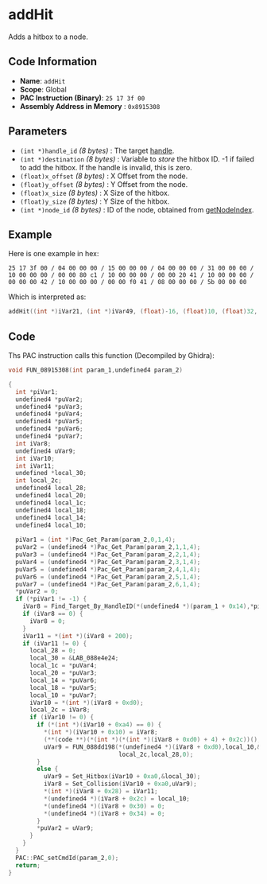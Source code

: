 # addHit

Adds a hitbox to a node.

## Code Information

- **Name**: `addHit`
- **Scope**: Global
- **PAC Instruction (Binary)**: `25 17 3f 00`
- **Assembly Address in Memory** : `0x8915308`

## Parameters

- `(int *)handle_id` *(8 bytes)* : The target [handle](./guide/how-to-get-a-handle.md).
- `(int *)destination` *(8 bytes)* : Variable to *store* the hitbox ID. -1 if failed to add the hitbox. If the handle is invalid, this is zero.
- `(float)x_offset` *(8 bytes)* : X Offset from the node.
- `(float)y_offset` *(8 bytes)* : Y Offset from the node.
- `(float)x_size` *(8 bytes)* : X Size of the hitbox.
- `(float)y_size` *(8 bytes)* : Y Size of the hitbox.
- `(int *)node_id` *(8 bytes)* : ID of the node, obtained from [getNodeIndex](./getnodeindex.md).

## Example

Here is one example in hex:

```25 17 3f 00 / 04 00 00 00 / 15 00 00 00 / 04 00 00 00 / 31 00 00 00 / 10 00 00 00 / 00 00 80 c1 / 10 00 00 00 / 00 00 20 41 / 10 00 00 00 / 00 00 00 42 / 10 00 00 00 / 00 00 f0 41 / 08 00 00 00 / 5b 00 00 00```

Which is interpreted as:

```c
addHit((int *)iVar21, (int *)iVar49, (float)-16, (float)10, (float)32, (float)30, ((global)int *)giVar91)
```

## Code

Ths PAC instruction calls this function (Decompiled by Ghidra):

```c
void FUN_08915308(int param_1,undefined4 param_2)

{
  int *piVar1;
  undefined4 *puVar2;
  undefined4 *puVar3;
  undefined4 *puVar4;
  undefined4 *puVar5;
  undefined4 *puVar6;
  undefined4 *puVar7;
  int iVar8;
  undefined4 uVar9;
  int iVar10;
  int iVar11;
  undefined *local_30;
  int local_2c;
  undefined4 local_28;
  undefined4 local_20;
  undefined4 local_1c;
  undefined4 local_18;
  undefined4 local_14;
  undefined4 local_10;
  
  piVar1 = (int *)Pac_Get_Param(param_2,0,1,4);
  puVar2 = (undefined4 *)Pac_Get_Param(param_2,1,1,4);
  puVar3 = (undefined4 *)Pac_Get_Param(param_2,2,1,4);
  puVar4 = (undefined4 *)Pac_Get_Param(param_2,3,1,4);
  puVar5 = (undefined4 *)Pac_Get_Param(param_2,4,1,4);
  puVar6 = (undefined4 *)Pac_Get_Param(param_2,5,1,4);
  puVar7 = (undefined4 *)Pac_Get_Param(param_2,6,1,4);
  *puVar2 = 0;
  if (*piVar1 != -1) {
    iVar8 = Find_Target_By_HandleID(*(undefined4 *)(param_1 + 0x14),*piVar1,1);
    if (iVar8 == 0) {
      iVar8 = 0;
    }
    iVar11 = *(int *)(iVar8 + 200);
    if (iVar11 != 0) {
      local_28 = 0;
      local_30 = &LAB_088e4e24;
      local_1c = *puVar4;
      local_20 = *puVar3;
      local_14 = *puVar6;
      local_18 = *puVar5;
      local_10 = *puVar7;
      iVar10 = *(int *)(iVar8 + 0xd0);
      local_2c = iVar8;
      if (iVar10 != 0) {
        if (*(int *)(iVar10 + 0xa4) == 0) {
          *(int *)(iVar10 + 0x10) = iVar8;
          (**(code **)(*(int *)(*(int *)(iVar8 + 0xd0) + 4) + 0x2c))();
          uVar9 = FUN_088dd198(*(undefined4 *)(iVar8 + 0xd0),local_10,&local_18,&local_20,local_30,
                               local_2c,local_28,0);
        }
        else {
          uVar9 = Set_Hitbox(iVar10 + 0xa0,&local_30);
          iVar8 = Set_Collision(iVar10 + 0xa0,uVar9);
          *(int *)(iVar8 + 0x28) = iVar11;
          *(undefined4 *)(iVar8 + 0x2c) = local_10;
          *(undefined4 *)(iVar8 + 0x30) = 0;
          *(undefined4 *)(iVar8 + 0x34) = 0;
        }
        *puVar2 = uVar9;
      }
    }
  }
  PAC::PAC_setCmdId(param_2,0);
  return;
}
```
